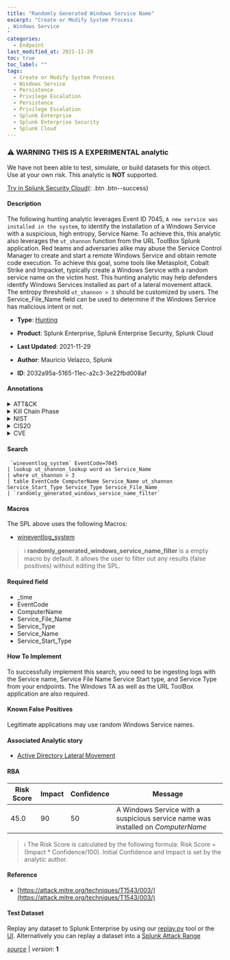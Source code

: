 ```yaml
---
title: "Randomly Generated Windows Service Name"
excerpt: "Create or Modify System Process
, Windows Service
"
categories:
  - Endpoint
last_modified_at: 2021-11-29
toc: true
toc_label: ""
tags:
  - Create or Modify System Process
  - Windows Service
  - Persistence
  - Privilege Escalation
  - Persistence
  - Privilege Escalation
  - Splunk Enterprise
  - Splunk Enterprise Security
  - Splunk Cloud
---
```


### :warning: WARNING THIS IS A EXPERIMENTAL analytic
We have not been able to test, simulate, or build datasets for this object. Use at your own risk. This analytic is **NOT** supported.


[Try in Splunk Security Cloud](https://www.splunk.com/en_us/products/cyber-security.html){: .btn .btn--success}

#### Description

The following hunting analytic leverages Event ID 7045, `A new service was installed in the system`, to identify the installation of a Windows Service with a suspicious, high entropy, Service Name. To achieve this, this analytic also leverages the `ut_shannon` function from the URL ToolBox Splunk application. Red teams and adversaries alike may abuse the Service Control Manager to create and start a remote Windows Service and obtain remote code execution. To achieve this goal, some tools like Metasploit, Cobalt Strike and Impacket, typically create a Windows Service with a random service name on the victim host. This hunting analytic may help defenders identify Windows Services installed as part of a lateral movement attack. The entropy threshold `ut_shannon > 3` should be customized by users. The Service_File_Name field can be used to determine if the Windows Service has malicious intent or not.

- **Type**: [Hunting](https://github.com/splunk/security_content/wiki/Detection-Analytic-Types)
- **Product**: Splunk Enterprise, Splunk Enterprise Security, Splunk Cloud

- **Last Updated**: 2021-11-29
- **Author**: Mauricio Velazco, Splunk
- **ID**: 2032a95a-5165-11ec-a2c3-3e22fbd008af


#### Annotations

<details>
  <summary>ATT&CK</summary>

<div markdown="1">


| ID             | Technique        |  Tactic             |
| -------------- | ---------------- |-------------------- |
| [T1543](https://attack.mitre.org/techniques/T1543/) | Create or Modify System Process | Persistence, Privilege Escalation |

| [T1543.003](https://attack.mitre.org/techniques/T1543/003/) | Windows Service | Persistence, Privilege Escalation |

</div>
</details>


<details>
  <summary>Kill Chain Phase</summary>

<div markdown="1">

* Exploitation


</div>
</details>


<details>
  <summary>NIST</summary>

<div markdown="1">



</div>
</details>

<details>
  <summary>CIS20</summary>

<div markdown="1">



</div>
</details>

<details>
  <summary>CVE</summary>

<div markdown="1">


</div>
</details>

#### Search 

```
 `wineventlog_system` EventCode=7045 
| lookup ut_shannon_lookup word as Service_Name 
| where ut_shannon > 3 
| table EventCode ComputerName Service_Name ut_shannon Service_Start_Type Service_Type Service_File_Name 
| `randomly_generated_windows_service_name_filter` 
```

#### Macros
The SPL above uses the following Macros:
* [wineventlog_system](https://github.com/splunk/security_content/blob/develop/macros/wineventlog_system.yml)

> :information_source:
> **randomly_generated_windows_service_name_filter** is a empty macro by default. It allows the user to filter out any results (false positives) without editing the SPL.

#### Required field
* _time
* EventCode
* ComputerName
* Service_File_Name
* Service_Type
* Service_Name
* Service_Start_Type


#### How To Implement
To successfully implement this search, you need to be ingesting logs with the Service name, Service File Name Service Start type, and Service Type from your endpoints. The Windows TA as well as the URL ToolBox application are also required.

#### Known False Positives
Legitimate applications may use random Windows Service names.

#### Associated Analytic story
* [Active Directory Lateral Movement](/stories/active_directory_lateral_movement)




#### RBA

| Risk Score  | Impact      | Confidence   | Message      |
| ----------- | ----------- |--------------|--------------|
| 45.0 | 90 | 50 | A Windows Service with a suspicious service name was installed on $ComputerName$ |


> :information_source:
> The Risk Score is calculated by the following formula: Risk Score = (Impact * Confidence/100). Initial Confidence and Impact is set by the analytic author. 

#### Reference

* [https://attack.mitre.org/techniques/T1543/003/](https://attack.mitre.org/techniques/T1543/003/)



#### Test Dataset
Replay any dataset to Splunk Enterprise by using our [replay.py](https://github.com/splunk/attack_data#using-replaypy) tool or the [UI](https://github.com/splunk/attack_data#using-ui).
Alternatively you can replay a dataset into a [Splunk Attack Range](https://github.com/splunk/attack_range#replay-dumps-into-attack-range-splunk-server)



[*source*](https://github.com/splunk/security_content/tree/develop/detections/experimental/endpoint/randomly_generated_windows_service_name.yml) \| *version*: **1**